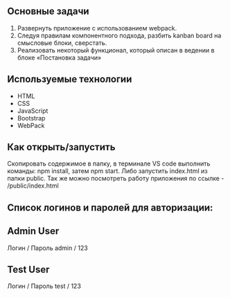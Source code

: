## Основные задачи
1. Развернуть приложение с использованием webpack.
2. Следуя правилам компонентного подхода, разбить kanban board на смысловые блоки, сверстать.
3. Реализовать некоторый функционал, который описан в ведении в блоке «Постановка задачи»

## Используемые технологии
- HTML
- CSS
- JavaScript
- Bootstrap
- WebPack

## Как открыть/запустить
Скопировать содержимое в папку, в терминале VS code выполнить команды: npm install, затем npm start.
Либо запустить index.html из папки public.
Так же можно посмотреть работу приложения по ссылке - /public/index.html

## Список логинов и паролей для авторизации:<br>

## Admin User
Логин / Пароль
admin / 123

## Test User
Логин / Пароль
test / 123

